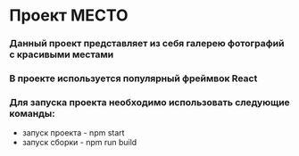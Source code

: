 # Проект МЕСТО
### Данный проект представляет из себя галерею фотографий с красивыми местами
### В проекте используется популярный фреймвок React
### Для запуска проекта необходимо использовать следующие команды:
* запуск проекта - npm start 
* запуск сборки - npm run build 
